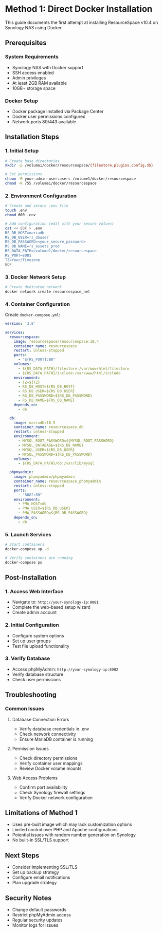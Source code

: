 # Method 1: Direct Docker Installation

This guide documents the first attempt at installing ResourceSpace v10.4 on Synology NAS using Docker.

## Prerequisites

### System Requirements
- Synology NAS with Docker support
- SSH access enabled
- Admin privileges
- At least 2GB RAM available
- 10GB+ storage space

### Docker Setup
- Docker package installed via Package Center
- Docker user permissions configured
- Network ports 80/443 available

## Installation Steps

### 1. Initial Setup
```bash
# Create base directories
mkdir -p /volume1/docker/resourcespace/{filestore,plugins,config,db}

# Set permissions
chown -R your-admin-user:users /volume1/docker/resourcespace
chmod -R 755 /volume1/docker/resourcespace
```

### 2. Environment Configuration
```bash
# Create and secure .env file
touch .env
chmod 600 .env

# Add configuration (edit with your secure values)
cat << EOF > .env
RS_DB_HOST=mariadb
RS_DB_USER=rs_dbuser
RS_DB_PASSWORD=<your_secure_password>
RS_DB_NAME=rs_assets_prod
RS_DATA_PATH=/volume1/docker/resourcespace
RS_PORT=8081
TZ=Your/Timezone
EOF
```

### 3. Docker Network Setup
```bash
# Create dedicated network
docker network create resourcespace_net
```

### 4. Container Configuration
Create `docker-compose.yml`:
```yaml
version: '3.8'

services:
  resourcespace:
    image: resourcespace/resourcespace:10.4
    container_name: resourcespace
    restart: unless-stopped
    ports:
      - "${RS_PORT}:80"
    volumes:
      - ${RS_DATA_PATH}/filestore:/var/www/html/filestore
      - ${RS_DATA_PATH}/include:/var/www/html/include
    environment:
      - TZ=${TZ}
      - RS_DB_HOST=${RS_DB_HOST}
      - RS_DB_USER=${RS_DB_USER}
      - RS_DB_PASSWORD=${RS_DB_PASSWORD}
      - RS_DB_NAME=${RS_DB_NAME}
    depends_on:
      - db

  db:
    image: mariadb:10.5
    container_name: resourcespace_db
    restart: unless-stopped
    environment:
      - MYSQL_ROOT_PASSWORD=${MYSQL_ROOT_PASSWORD}
      - MYSQL_DATABASE=${RS_DB_NAME}
      - MYSQL_USER=${RS_DB_USER}
      - MYSQL_PASSWORD=${RS_DB_PASSWORD}
    volumes:
      - ${RS_DATA_PATH}/db:/var/lib/mysql

  phpmyadmin:
    image: phpmyadmin/phpmyadmin
    container_name: resourcespace_phpmyadmin
    restart: unless-stopped
    ports:
      - "8082:80"
    environment:
      - PMA_HOST=db
      - PMA_USER=${RS_DB_USER}
      - PMA_PASSWORD=${RS_DB_PASSWORD}
    depends_on:
      - db
```

### 5. Launch Services
```bash
# Start containers
docker-compose up -d

# Verify containers are running
docker-compose ps
```

## Post-Installation

### 1. Access Web Interface
- Navigate to: `http://your-synology-ip:8081`
- Complete the web-based setup wizard
- Create admin account

### 2. Initial Configuration
- Configure system options
- Set up user groups
- Test file upload functionality

### 3. Verify Database
- Access phpMyAdmin: `http://your-synology-ip:8082`
- Verify database structure
- Check user permissions

## Troubleshooting

### Common Issues
1. Database Connection Errors
   - Verify database credentials in .env
   - Check network connectivity
   - Ensure MariaDB container is running

2. Permission Issues
   - Check directory permissions
   - Verify container user mappings
   - Review Docker volume mounts

3. Web Access Problems
   - Confirm port availability
   - Check Synology firewall settings
   - Verify Docker network configuration

## Limitations of Method 1
- Uses pre-built image which may lack customization options
- Limited control over PHP and Apache configurations
- Potential issues with random number generation on Synology
- No built-in SSL/TLS support

## Next Steps
- Consider implementing SSL/TLS
- Set up backup strategy
- Configure email notifications
- Plan upgrade strategy

## Security Notes
- Change default passwords
- Restrict phpMyAdmin access
- Regular security updates
- Monitor logs for issues 